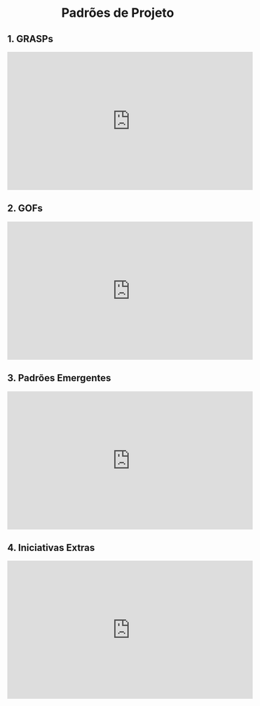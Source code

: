 # <center> Padrões de Projeto

<div align="justify">

## 1. GRASPs

<iframe width="560" height="315" src="https://www.youtube.com/embed/jic8z553Xeo" title="YouTube video player" frameborder="0" allow="accelerometer; autoplay; clipboard-write; encrypted-media; gyroscope; picture-in-picture" allowfullscreen></iframe>

## 2. GOFs

<iframe width="560" height="315" src="https://www.youtube.com/embed/OAdXKxiUW7E" title="YouTube video player" frameborder="0" allow="accelerometer; autoplay; clipboard-write; encrypted-media; gyroscope; picture-in-picture" allowfullscreen></iframe>

## 3. Padrões Emergentes

<iframe width="560" height="315" src="https://www.youtube.com/embed/qA6_NSfRncE" title="YouTube video player" frameborder="0" allow="accelerometer; autoplay; clipboard-write; encrypted-media; gyroscope; picture-in-picture" allowfullscreen></iframe>

## 4. Iniciativas Extras

<iframe width="560" height="315" src="https://www.youtube.com/embed/XkZczDKdXRg" title="YouTube video player" frameborder="0" allow="accelerometer; autoplay; clipboard-write; encrypted-media; gyroscope; picture-in-picture" allowfullscreen></iframe>

</div>


